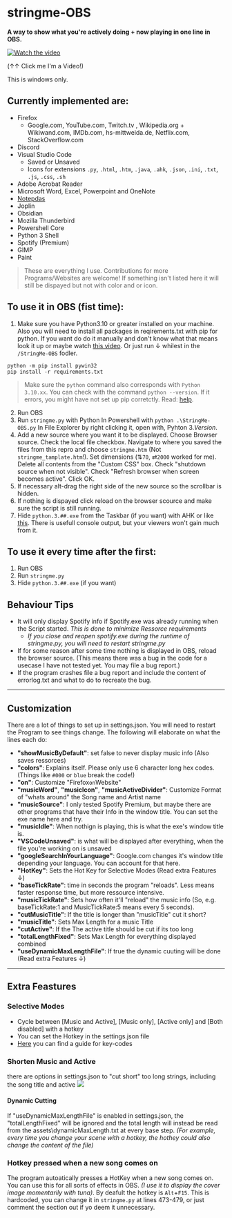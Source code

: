 # stringme-OBS
**A way to show what you're actively doing + now playing in one line in OBS.**

[![Watch the video](https://i.imgur.com/24l747X.png)](https://youtu.be/4zdsZl--wLY)

(↑↑ Click me I'm a Video!)

This is windows only. 

## Currently implemented are:
* Firefox
  - Google.com, YouTube.com, Twitch.tv , Wikipedia.org + Wikiwand.com, IMDb.com, hs-mittweida.de, Netflix.com, StackOverflow.com
* Discord
* Visual Studio Code
  - Saved or Unsaved
  - Icons for extensions `.py`, `.html`, `.htm`, `.java`, `.ahk`, `.json`, `.ini`, `.txt`, `.js`, `.css`, `.sh`
* Adobe Acrobat Reader
* Microsoft Word, Excel, Powerpoint and OneNote
* [Notepdas](https://github.com/JasonStein/Notepads) 
* Joplin
* Obsidian
* Mozilla Thunderbird
* Powershell Core
* Python 3 Shell
* Spotify (Premium)
* GIMP
* Paint

> These are everything I use. Contributions for more Programs/Websites are welcome!
If something isn't listed here it will still be dispayed but not with color and or icon.

## To use it in OBS (fist time):
1. Make sure you have Python3.10 or greater installed on your machine. Also you will need to install all packages in reqirements.txt with pip for python. If you want do do it manually and don't know what that means look it up or maybe watch [this video](https://youtu.be/7snh_1Hf_TI). Or just run ↓ whilest in the `/StringMe-OBS` fodler.

```shell
python -m pip install pywin32
pip install -r requirements.txt
``` 
> Make sure the `python` command also corresponds with `Python 3.10.xx`. You can check with the command `python --version`.
> If it errors, you might have not set up pip corretctly. Read: [help](https://pip.pypa.io/en/stable/installation/).

2. Run OBS
3. Run `stringme.py` with Python
   In Powershell with `python .\StringMe-OBS.py` 
   In File Explorer by right clicking it, open with, Pyhton 3.*Version*.
4. Add a new source where you want it to be displayed. Choose Browser source. Check the local file checkbox. Navigate to where you saved the files from this repro and choose `stringme.htm` (Not `stringme_tamplate.htm`!). Set dimensions (⇅`70`, ⇄`2000` worked for me). Delete all contents from the "Custom CSS" box. Check "shutdown source when not visible". Check "Refresh browser when screen becomes active".  Click OK.
5. If necessary alt-drag the right side of the new source so the scrollbar is hidden. 
6. If nothing is dispayed click reload on the browser scource and make sure the script is still running. 
7. Hide `python.3.##.exe` from the Taskbar (if you want) with AHK or like [this](https://answers.microsoft.com/en-us/windows/forum/all/how-can-i-hide-a-specific-program-in-the-system/f7f09999-9397-44e8-b1d0-792a49d3721b). There is usefull console output, but your viewers won't gain much from it. 


## To use it every time after the first:
1. Run OBS
2. Run `stringme.py`
3. Hide `python.3.##.exe` (if you want)

## Behaviour Tips
* It will only display Spotify info if Spotify.exe was already running when the Script started. *This is done to minimize Ressorce requirements*  
  * *If you close and reopen spotify.exe during the runtime of stringme.py, you will need to restart stringme.py* 
* If for some reason after some time nothing is displayed in OBS, reload the browser source. (This means there was a bug in the code for a usecase I have not tested yet. You may file a bug report.)
* If the program crashes file a bug report and include the content of errorlog.txt and what to do to recreate the bug.
---
## Customization
There are a lot of things to set up in settings.json. You will need to restart the Program to see things change. 
The following will elaborate on what the lines each do:

- **"showMusicByDefault"**: set false to never display music info (Also saves ressorces)
- **"colors"**: Explains itself. Please only use 6 character long hex codes. (Things like `#000` or `blue` break the code!)
- **"on"**: Customize "Firefox`on`Website"
- **"musicWord"**, **"musicIcon"**, **"musicActiveDivider"**: Customize Format of "whats around" the Song name and Artist name
- **"musicSource"**: I only tested Spotify Premium, but maybe there are other programs that have their Info in the window title. You can set the exe name here and try.
- **"musicIdle"**: When nothign is playing, this is what the exe's window title is. 
- **"VSCodeUnsaved"**: is what will be displayed after everything, when the file you're working on is unsaved
- **"googleSearchInYourLanguage"**: Google.com changes it's window title depending your language. You can account for that here.
- **"HotKey"**: Sets the Hot Key for Selective Modes (Read extra Features ↓) 
- **"baseTickRate"**: time in seconds the program "reloads". Less means faster response time, but more ressource intensive.  
- **"musicTickRate"**: Sets how often it'll "reload" the music info (So, e.g. baseTickRate:1 and MusicTickRate:5 means every 5 seconds).
- **"cutMusicTitle"**: If the title is longer than "musicTitle" cut it short?
- **"musicTitle"**: Sets Max Length for a music Title
- **"cutActive"**: If the The active title should be cut if its too long
- **"totalLengthFixed"**: Sets Max Length for everything displayed combined
- **"useDynamicMaxLengthFile"**: If true the dynamic cuuting will be done (Read extra Features ↓) 
---
## Extra Feastures
### Selective Modes
- Cycle between [Music and Active], [Music only], [Active only] and [Both disabled] with a hotkey 
- You can set the Hotkey in the settings.json file
- [Here](https://css-tricks.com/snippets/javascript/javascript-keycodes/) you can find a guide for key-codes 

### Shorten Music and Active
there are options in settings.json to "cut short" too long strings, including the song title and active
![](https://i.imgur.com/8WJTJZS.png)

#### Dynamic Cutting
If "useDynamicMaxLengthFile" is enabled in settings.json, the "totalLengthFixed" will be ignored and the total length will instead be read from the assets\dynamicMaxLength.txt at every base step. *(For example, every time you change your scene with a hotkey, the hothey could also change the content of the file)*

### Hotkey pressed when a new song comes on
The program autoatically presses a HotKey when a new song comes on. You can use this for all sorts of effects in OBS. *(I use it to display the cover image momentarily with tuna)*. By deafult the hotkey is `Alt`+`F15`. This is hardcoded, you can change it in `stringme.py` at lines 473-479, or just comment the section out if yo deem it unnecessary.
